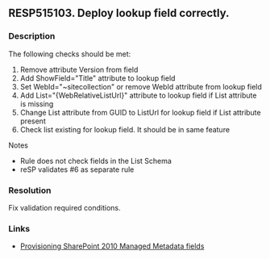 ## RESP515103. Deploy lookup field correctly.

### Description
The following checks should be met:
1.  Remove attribute Version from field
2.  Add ShowField="Title" attribute to lookup field
3.  Set WebId="~sitecollection" or remove WebId attribute from lookup field
4.  Add List="{WebRelativeListUrl}" attribute to lookup field if List attribute is missing
5.  Change List attribute from GUID to ListUrl for lookup field if List attribute present
6.  Check list existing for lookup field. It should be in same feature

Notes
- Rule does not check fields in the List Schema
- reSP validates #6 as separate rule

### Resolution
Fix validation required conditions.

### Links
*   [Provisioning SharePoint 2010 Managed Metadata fields](http://www.sharepointconfig.com/2011/03/the-complete-guide-to-provisioning-sharepoint-2010-managed-metadata-fields/)